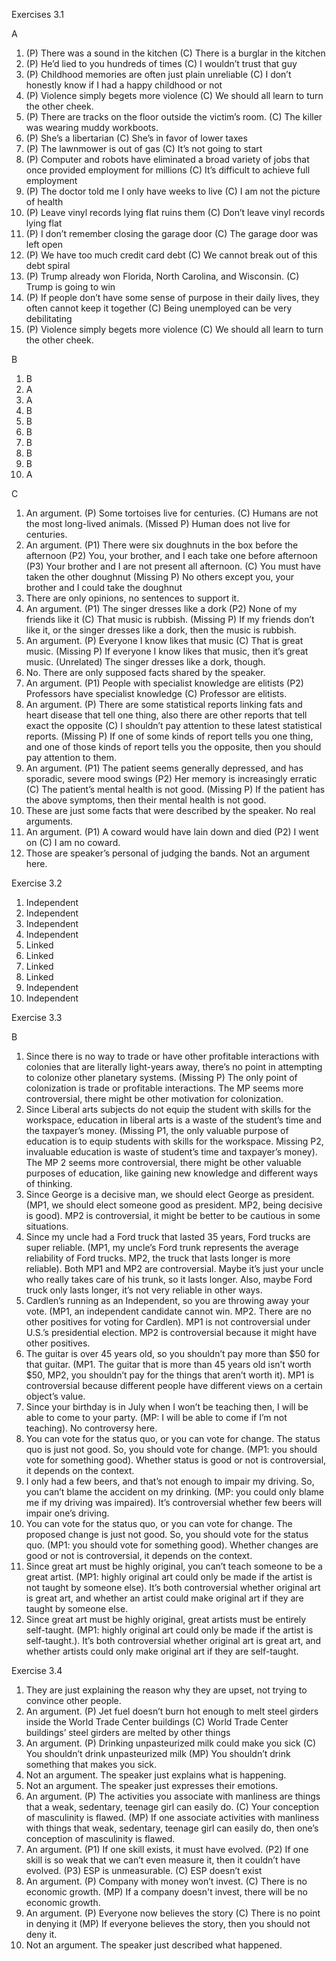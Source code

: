 Exercises 3.1

A

1. (P) There was a sound in the kitchen (C) There is a burglar in the kitchen
2. (P) He’d lied to you hundreds of times (C) I wouldn’t trust that guy
3. (P) Childhood memories are often just plain unreliable (C) I don’t honestly know if I had a happy childhood or not
4. (P) Violence simply begets more violence (C) We should all learn to turn the other cheek.
5. (P) There are tracks on the floor outside the victim’s room. (C) The killer was wearing muddy workboots.
6. (P) She’s a libertarian (C) She’s in favor of lower taxes
7. (P) The lawnmower is out of gas (C) It’s not going to start
8. (P) Computer and robots have eliminated a broad variety of jobs that once provided employment for millions (C) It’s difficult to achieve full employment
9. (P) The doctor told me I only have weeks to live (C) I am not the picture of health
10. (P) Leave vinyl records lying flat ruins them (C) Don’t leave vinyl records lying flat
11. (P) I don’t remember closing the garage door (C) The garage door was left open
12. (P) We have too much credit card debt (C) We cannot break out of this debt spiral
13. (P) Trump already won Florida, North Carolina, and Wisconsin. (C) Trump is going to win
14. (P) If people don’t have some sense of purpose in their daily lives, they often cannot keep it together (C) Being unemployed can be very debilitating
15. (P) Violence simply begets more violence (C) We should all learn to turn the other cheek.

B

1. B
2. A
3. A
4. B
5. B
6. B
7. B
8. B
9. B
10. A

C

1. An argument. (P) Some tortoises live for centuries. (C) Humans are not the most long-lived animals. (Missed P) Human does not live for centuries.
2. An argument. (P1) There were six doughnuts in the box before the afternoon (P2) You, your brother, and I each take one before afternoon (P3) Your brother and I are not present all afternoon. (C) You must have taken the other doughnut (Missing P) No others except you, your brother and I could take the doughnut
3. There are only opinions, no sentences to support it.
4. An argument. (P1) The singer dresses like a dork (P2) None of my friends like it (C) That music is rubbish. (Missing P) If my friends don’t like it, or the singer dresses like a dork, then the music is rubbish.
5. An argument. (P) Everyone I know likes that music (C) That is great music. (Missing P) If everyone I know likes that music, then it’s great music. (Unrelated) The singer dresses like a dork, though.
6. No. There are only supposed facts shared by the speaker.
7. An argument. (P1) People with specialist knowledge are elitists (P2) Professors have specialist knowledge (C) Professor are elitists.
8. An argument. (P) There are some statistical reports linking fats and heart disease that tell one thing, also there are other reports that tell exact the opposite (C) I shouldn’t pay attention to these latest statistical reports. (Missing P) If one of some kinds of report tells you one thing, and one of those kinds of report tells you the opposite, then you should pay attention to them.
9. An argument. (P1) The patient seems generally depressed, and has sporadic, severe mood swings (P2) Her memory is increasingly erratic (C) The patient’s mental health is not good. (Missing P) If the patient has the above symptoms, then their mental health is not good.
10. These are just some facts that were described by the speaker. No real arguments.
11. An argument. (P1) A coward would have lain down and died (P2) I went on (C) I am no coward.
12. Those are speaker’s personal of judging the bands. Not an argument here.

Exercise 3.2

1. Independent
2. Independent
3. Independent
4. Independent
5. Linked
6. Linked
7. Linked
8. Linked
9. Independent
10. Independent

Exercise 3.3

B

1. Since there is no way to trade or have other profitable interactions with colonies that are literally light-years away, there’s no point in attempting to colonize other planetary systems. (Missing P) The only point of colonization is trade or profitable interactions. The MP seems more controversial, there might be other motivation for colonization.
2. Since Liberal arts subjects do not equip the student with skills for the workspace, education in liberal arts is a waste of the student’s time and the taxpayer’s money. (Missing P1, the only valuable purpose of education is to equip students with skills for the workspace. Missing P2, invaluable education is waste of student’s time and taxpayer’s money). The MP 2 seems more controversial, there might be other valuable purposes of education, like gaining new knowledge and different ways of thinking.
3. Since George is a decisive man, we should elect George as president. (MP1, we should elect someone good as president. MP2, being decisive is good). MP2 is controversial, it might be better to be cautious in some situations.
4. Since my uncle had a Ford truck that lasted 35 years, Ford trucks are super reliable. (MP1, my uncle’s Ford trunk represents the average reliability of Ford trucks. MP2, the truck that lasts longer is more reliable). Both MP1 and MP2 are controversial. Maybe it’s just your uncle who really takes care of his trunk, so it lasts longer. Also, maybe Ford truck only lasts longer, it’s not very reliable in other ways.
5. Cardlen’s running as an Independent, so you are throwing away your vote. (MP1, an independent candidate cannot win. MP2. There are no other positives for voting for Cardlen). MP1 is not controversial under U.S.’s presidential election. MP2 is controversial because it might have other positives.
6. The guitar is over 45 years old, so you shouldn’t pay more than $50 for that guitar. (MP1. The guitar that is more than 45 years old isn’t worth $50, MP2, you shouldn’t pay for the things that aren’t worth it). MP1 is controversial because different people have different views on a certain object’s value.
7. Since your birthday is in July when I won’t be teaching then, I will be able to come to your party. (MP: I will be able to come if I’m not teaching). No controversy here.
8. You can vote for the status quo, or you can vote for change. The status quo is just not good. So, you should vote for change. (MP1: you should vote for something good). Whether status is good or not is controversial, it depends on the context.
9. I only had a few beers, and that’s not enough to impair my driving. So, you can’t blame the accident on my drinking. (MP: you could only blame me if my driving was impaired). It’s controversial whether few beers will impair one’s driving.
10. You can vote for the status quo, or you can vote for change. The proposed change is just not good. So, you should vote for the status quo. (MP1: you should vote for something good). Whether changes are good or not is controversial, it depends on the context.
11. Since great art must be highly original, you can’t teach someone to be a great artist. (MP1: highly original art could only be made if the artist is not taught by someone else). It’s both controversial whether original art is great art, and whether an artist could make original art if they are taught by someone else.
12. Since great art must be highly original, great artists must be entirely self-taught. (MP1: highly original art could only be made if the artist is self-taught.). It’s both controversial whether original art is great art, and whether artists could only make original art if they are self-taught.

Exercise 3.4

1. They are just explaining the reason why they are upset, not trying to convince other people.
2. An argument. (P) Jet fuel doesn’t burn hot enough to melt steel girders inside the World Trade Center buildings (C) World Trade Center buildings’ steel girders are melted by other things
3. An argument. (P) Drinking unpasteurized milk could make you sick (C) You shouldn’t drink unpasteurized milk (MP) You shouldn’t drink something that makes you sick.
4. Not an argument. The speaker just explains what is happening.
5. Not an argument. The speaker just expresses their emotions.
6. An argument. (P) The activities you associate with manliness are things that a weak, sedentary, teenage girl can easily do. (C) Your conception of masculinity is flawed. (MP) If one associate activities with manliness with things that weak, sedentary, teenage girl can easily do, then one’s conception of masculinity is flawed.
7. An argument. (P1) If one skill exists, it must have evolved. (P2) If one skill is so weak that we can’t even measure it, then it couldn’t have evolved. (P3) ESP is unmeasurable. (C) ESP doesn’t exist
8. An argument. (P) Company with money won’t invest. (C) There is no economic growth. (MP) If a company doesn't invest, there will be no economic growth.
9. An argument. (P) Everyone now believes the story (C) There is no point in denying it (MP) If everyone believes the story, then you should not deny it.
10. Not an argument. The speaker just described what happened.